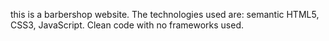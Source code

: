 this is a barbershop website. The technologies used are: semantic HTML5, CSS3, JavaScript. Clean code with no frameworks used.